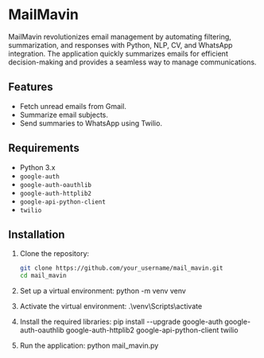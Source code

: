 # MailMavin

MailMavin revolutionizes email management by automating filtering, summarization, and responses with Python, NLP, CV, and WhatsApp integration. The application quickly summarizes emails for efficient decision-making and provides a seamless way to manage communications.

## Features

- Fetch unread emails from Gmail.
- Summarize email subjects.
- Send summaries to WhatsApp using Twilio.

## Requirements

- Python 3.x
- `google-auth`
- `google-auth-oauthlib`
- `google-auth-httplib2`
- `google-api-python-client`
- `twilio`

## Installation

1. Clone the repository:
   ```bash
   git clone https://github.com/your_username/mail_mavin.git
   cd mail_mavin
2. Set up a virtual environment:
   python -m venv venv
3. Activate the virtual environment:
   .\venv\Scripts\activate
4. Install the required libraries:
   pip install --upgrade google-auth google-auth-oauthlib google-auth-httplib2 google-api-python-client twilio

5. Run the application:
   python mail_mavin.py
